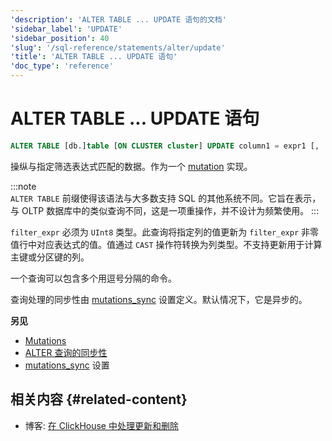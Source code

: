 ```yaml
---
'description': 'ALTER TABLE ... UPDATE 语句的文档'
'sidebar_label': 'UPDATE'
'sidebar_position': 40
'slug': '/sql-reference/statements/alter/update'
'title': 'ALTER TABLE ... UPDATE 语句'
'doc_type': 'reference'
---
```



# ALTER TABLE ... UPDATE 语句

```sql
ALTER TABLE [db.]table [ON CLUSTER cluster] UPDATE column1 = expr1 [, ...] [IN PARTITION partition_id] WHERE filter_expr
```

操纵与指定筛选表达式匹配的数据。作为一个 [mutation](/sql-reference/statements/alter/index.md#mutations) 实现。

:::note    
`ALTER TABLE` 前缀使得该语法与大多数支持 SQL 的其他系统不同。它旨在表示，与 OLTP 数据库中的类似查询不同，这是一项重操作，并不设计为频繁使用。
:::

`filter_expr` 必须为 `UInt8` 类型。此查询将指定列的值更新为 `filter_expr` 非零值行中对应表达式的值。值通过 `CAST` 操作符转换为列类型。不支持更新用于计算主键或分区键的列。

一个查询可以包含多个用逗号分隔的命令。

查询处理的同步性由 [mutations_sync](/operations/settings/settings.md/#mutations_sync) 设置定义。默认情况下，它是异步的。

**另见**

- [Mutations](/sql-reference/statements/alter/index.md#mutations)
- [ALTER 查询的同步性](/sql-reference/statements/alter/index.md#synchronicity-of-alter-queries)
- [mutations_sync](/operations/settings/settings.md/#mutations_sync) 设置

## 相关内容 {#related-content}

- 博客: [在 ClickHouse 中处理更新和删除](https://clickhouse.com/blog/handling-updates-and-deletes-in-clickhouse)
